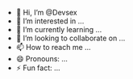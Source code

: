 - 👋 Hi, I’m @Devsex
- 👀 I’m interested in ...
- 🌱 I’m currently learning ...
- 💞️ I’m looking to collaborate on ...
- 📫 How to reach me ...
- 😄 Pronouns: ...
- ⚡ Fun fact: ...

<!---
Devsex/Devsex is a ✨ special ✨ repository because its `README.md` (this file) appears on your GitHub profile.
You can click the Preview link to take a look at your changes.
--->

